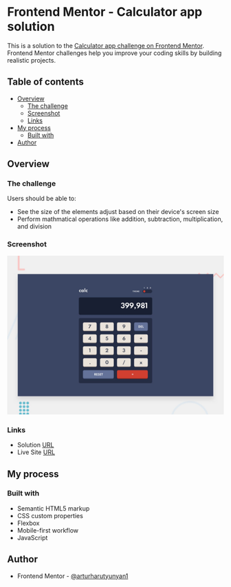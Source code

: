 # Frontend Mentor - Calculator app solution

This is a solution to the [Calculator app challenge on Frontend Mentor](https://www.frontendmentor.io/challenges/calculator-app-9lteq5N29). Frontend Mentor challenges help you improve your coding skills by building realistic projects. 

## Table of contents

- [Overview](#overview)
  - [The challenge](#the-challenge)
  - [Screenshot](#screenshot)
  - [Links](#links)
- [My process](#my-process)
  - [Built with](#built-with)
- [Author](#author)

## Overview

### The challenge

Users should be able to:

- See the size of the elements adjust based on their device's screen size
- Perform mathmatical operations like addition, subtraction, multiplication, and division

### Screenshot

![](img/screenshot.jpg)

### Links

- Solution [URL](https://www.frontendmentor.io/challenges/calculator-app-9lteq5N29)
- Live Site [URL](https://arturharutyunyan1.github.io/calculator/)

## My process

### Built with

- Semantic HTML5 markup
- CSS custom properties
- Flexbox
- Mobile-first workflow
- JavaScript


## Author

- Frontend Mentor - [@arturharutyunyan1](https://www.frontendmentor.io/profile/ArturHarutyunyan1)
